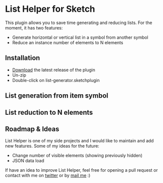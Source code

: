 # List Helper for Sketch

This plugin allows you to save time generating and reducing lists. For the moment, it has two features:
- Generate horizontal or vertical list in a symbol from another symbol
- Reduce an instance number of elements to N elements

## Installation

- [Download](../../releases/latest/download/list-generator.sketchplugin.zip) the latest release of the plugin
- Un-zip
- Double-click on list-generator.sketchplugin

## List generation from item symbol

## List reduction to N elements

## Roadmap & Ideas

List Helper is one of my side projects and I would like to maintain and add new features. Some of my ideas for the future:
- Change number of visible elements (showing previously hidden)
- JSON data load

If have an idea to improve List Helper, feel free for opening a pull request or contact with me on [twitter](https://twitter.com/malakatonez) or by [mail me](mailto:hola@luciagomez.me) :)
